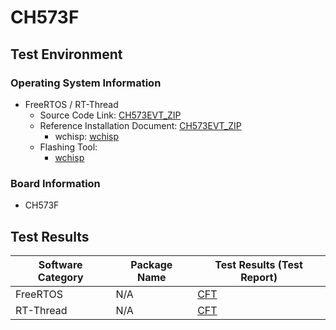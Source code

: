 
# CH573F

## Test Environment

### Operating System Information

- FreeRTOS / RT-Thread
    - Source Code Link: [CH573EVT_ZIP](https://www.wch.cn/downloads/CH573EVT_ZIP.html)
    - Reference Installation Document: [CH573EVT_ZIP](https://www.wch.cn/downloads/CH573EVT_ZIP.html)
        - wchisp: [wchisp](https://github.com/ch32-rs/wchisp)
    - Flashing Tool:
        - [wchisp](https://github.com/ch32-rs/wchisp/)

### Board Information

- CH573F

## Test Results

| Software Category | Package Name | Test Results (Test Report) |
|--------------|-------------|------------------|
| FreeRTOS     | N/A         | [CFT][FreeRTOS]   |
| RT-Thread    | N/A         | [CFT][RTThread]  |

[FreeRTOS]: ./FreeRTOS/README.md
[RTThread]: ./RT-Thread/README.md

